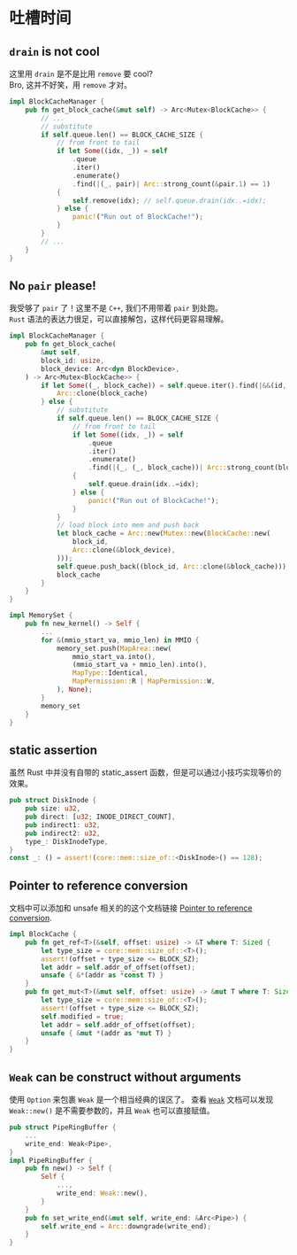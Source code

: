 # 吐槽时间

## `drain` is not cool

这里用 `drain` 是不是比用 `remove` 要 cool?  
Bro, 这并不好笑，用 `remove` 才对。

```rust
impl BlockCacheManager {
    pub fn get_block_cache(&mut self) -> Arc<Mutex<BlockCache>> {
        // ...
        // substitute
        if self.queue.len() == BLOCK_CACHE_SIZE {
            // from front to tail
            if let Some((idx, _)) = self
                .queue
                .iter()
                .enumerate()
                .find(|(_, pair)| Arc::strong_count(&pair.1) == 1)
            {
                self.remove(idx); // self.queue.drain(idx..=idx);
            } else {
                panic!("Run out of BlockCache!");
            }
        }
        // ...
    }
}
```

## No `pair` please!

我受够了 `pair` 了！这里不是 `C++`, 我们不用带着 `pair` 到处跑。  
`Rust` 语法的表达力很足，可以直接解包，这样代码更容易理解。

```rust
impl BlockCacheManager {
    pub fn get_block_cache(
        &mut self,
        block_id: usize,
        block_device: Arc<dyn BlockDevice>,
    ) -> Arc<Mutex<BlockCache>> {
        if let Some((_, block_cache)) = self.queue.iter().find(|&&(id, _)| id == block_id) {
            Arc::clone(block_cache)
        } else {
            // substitute
            if self.queue.len() == BLOCK_CACHE_SIZE {
                // from front to tail
                if let Some((idx, _)) = self
                    .queue
                    .iter()
                    .enumerate()
                    .find(|(_, (_, block_cache))| Arc::strong_count(block_cache) == 1)
                {
                    self.queue.drain(idx..=idx);
                } else {
                    panic!("Run out of BlockCache!");
                }
            }
            // load block into mem and push back
            let block_cache = Arc::new(Mutex::new(BlockCache::new(
                block_id,
                Arc::clone(&block_device),
            )));
            self.queue.push_back((block_id, Arc::clone(&block_cache)));
            block_cache
        }
    }
}

impl MemorySet {
    pub fn new_kernel() -> Self {
        ...
        for &(mmio_start_va, mmio_len) in MMIO {
            memory_set.push(MapArea::new(
                mmio_start_va.into(),
                (mmio_start_va + mmio_len).into(),
                MapType::Identical,
                MapPermission::R | MapPermission::W,
            ), None);
        }
        memory_set
    }
}
```

## static assertion

虽然 Rust 中并没有自带的 static_assert 函数，但是可以通过小技巧实现等价的效果。

```rust
pub struct DiskInode {
    pub size: u32,
    pub direct: [u32; INODE_DIRECT_COUNT],
    pub indirect1: u32,
    pub indirect2: u32,
    type_: DiskInodeType,
}
const _: () = assert!(core::mem::size_of::<DiskInode>() == 128);
```


## Pointer to reference conversion

文档中可以添加和 unsafe 相关的的这个文档链接 [Pointer to reference conversion](https://doc.rust-lang.org/std/ptr/index.html#pointer-to-reference-conversion).

```rust
impl BlockCache {
    pub fn get_ref<T>(&self, offset: usize) -> &T where T: Sized {
        let type_size = core::mem::size_of::<T>();
        assert!(offset + type_size <= BLOCK_SZ);
        let addr = self.addr_of_offset(offset);
        unsafe { &*(addr as *const T) }
    }
    pub fn get_mut<T>(&mut self, offset: usize) -> &mut T where T: Sized {
        let type_size = core::mem::size_of::<T>();
        assert!(offset + type_size <= BLOCK_SZ);
        self.modified = true;
        let addr = self.addr_of_offset(offset);
        unsafe { &mut *(addr as *mut T) }
    }
}
```

## `Weak` can be construct without arguments

使用 `Option` 来包裹 `Weak` 是一个相当经典的误区了。
查看 [`Weak`](https://doc.rust-lang.org/std/sync/struct.Weak.html) 文档可以发现 `Weak::new()` 是不需要参数的，并且 `Weak` 也可以直接赋值。

```rust
pub struct PipeRingBuffer {
    ...
    write_end: Weak<Pipe>,
}
impl PipeRingBuffer {
    pub fn new() -> Self {
        Self {
            ...,
            write_end: Weak::new(),
        }
    }
    pub fn set_write_end(&mut self, write_end: &Arc<Pipe>) {
        self.write_end = Arc::downgrade(write_end);
    }
}
```

